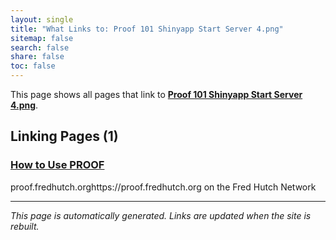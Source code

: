```yaml
---
layout: single
title: "What Links to: Proof 101 Shinyapp Start Server 4.png"
sitemap: false
search: false
share: false
toc: false
---
```


This page shows all pages that link to **[Proof 101 Shinyapp Start Server 4.png](/datademos/assets/proof_101_shinyapp_start_server_4.png)**.

## Linking Pages (1)

### [How to Use PROOF](/datademos/proof-how-to/)

proof.fredhutch.orghttps://proof.fredhutch.org on the Fred Hutch Network

---


*This page is automatically generated. Links are updated when the site is rebuilt.*

